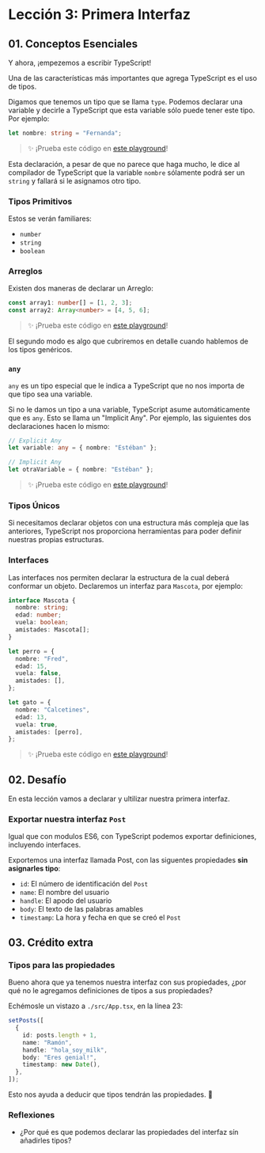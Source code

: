 # Lección 3: Primera Interfaz

## 01. Conceptos Esenciales

Y ahora, ¡empezemos a escribir TypeScript!

Una de las características más importantes que agrega TypeScript es el uso de tipos.

Digamos que tenemos un tipo que se llama `type`. Podemos declarar una variable y decirle a TypeScript que esta variable sólo puede tener este tipo. Por ejemplo:

```typescript
let nombre: string = "Fernanda";
```

> ✨ ¡Prueba este código en [este playground](https://www.typescriptlang.org/play?#code/DYUwLgBAdg9gtgIwE4gFwQM5iQSygcwgF4IAiAMRCSgEMoATG0gbiA)!

Esta declaración, a pesar de que no parece que haga mucho, le dice al compilador de TypeScript que la variable `nombre` sólamente podrá ser un `string` y fallará si le asignamos otro tipo.

### Tipos Primitivos

Estos se verán familiares:

- `number`
- `string`
- `boolean`

### Arreglos

Existen dos maneras de declarar un Arreglo:

```typescript
const array1: number[] = [1, 2, 3];
const array2: Array<number> = [4, 5, 6];
```

> ✨ ¡Prueba este código en [este playground](https://www.typescriptlang.org/play?#code/MYewdgzgLgBAhgJwXAngRgFwzAVwLYBGApggNoC6MAvDKWgDQwBMjAzOQNwBQoksiyFEywBBJKgA8uQiQB81WgBZGAVkYA2TkA)!

El segundo modo es algo que cubriremos en detalle cuando hablemos de los tipos genéricos.

### `any`

`any` es un tipo especial que le indica a TypeScript que no nos importa de que tipo sea una variable.

Si no le damos un tipo a una variable, TypeScript asume automáticamente que es `any`. Esto se llama un "Implicit Any". Por ejemplo, las siguientes dos declaraciones hacen lo mismo:

```typescript
// Explicit Any
let variable: any = { nombre: "Estéban" };

// Implicit Any
let otraVariable = { nombre: "Estéban" };
```

> ✨ ¡Prueba este código en [este playground](https://www.typescriptlang.org/play?#code/PTAEFEA8AcBsEsDG8AuoCCA7AngKFgKZoBuAhgE7ykBGhAXKKTqALygDeomA9gLbXkCDAETgAzigCX1JsNABfANy5cIUAElecJKgw58RUNxTlSANQpVaBVhy58BQ0KInTZCxUA)!

### Tipos Únicos

Si necesitamos declarar objetos con una estructura más compleja que las anteriores, TypeScript nos proporciona herramientas para poder definir nuestras propias estructuras.

### Interfaces

Las interfaces nos permiten declarar la estructura de la cual deberá conformar un objeto. Declaremos un interfaz para `Mascota`, por ejemplo:

```typescript
interface Mascota {
  nombre: string;
  edad: number;
  vuela: boolean;
  amistades: Mascota[];
}

let perro = {
  nombre: "Fred",
  edad: 15,
  vuela: false,
  amistades: [],
};

let gato = {
  nombre: "Calcetines",
  edad: 13,
  vuela: true,
  amistades: [perro],
};
```

> ✨ ¡Prueba este código en [este playground](https://www.typescriptlang.org/play?#code/JYOwLgpgTgZghgYwgAgLJwM4IPZjsgbwChlkRsBbAIyggC5kMwpQBzAbhOQgBM4eGIAK7VonUgDchEADZwGVbNhkQ4IccjgVgTfhAwN0WXHADaAXU4BfIkRVhkAB2hRsyALyEu5arQYAiADFaHn8AGi5efgYARgBWCMlpOQZ4GQwIRM1tXR59BgsIq047CAdWODA3T2JSHxp6ZH8AYTgZJDBQfXDIvgFkGIBmLKlZeWRmaSytHTw8g2RTZyhXcyL2IA)!

## 02. Desafío

En esta lección vamos a declarar y ultilizar nuestra primera interfaz.

### Exportar nuestra interfaz `Post`

Igual que con modulos ES6, con TypeScript podemos exportar definiciones, incluyendo interfaces.

Exportemos una interfaz llamada Post, con las siguentes propiedades **sin asignarles tipo**:

- `id`: El número de identificación del `Post`
- `name`: El nombre del usuario
- `handle`: El apodo del usuario
- `body`: El texto de las palabras amables
- `timestamp`: La hora y fecha en que se creó el `Post`

## 03. Crédito extra

### Tipos para las propiedades

Bueno ahora que ya tenemos nuestra interfaz con sus propiedades, ¿por qué no le agregamos definiciones de tipos a sus propiedades?

Echémosle un vistazo a `./src/App.tsx`, en la línea 23:

```typescript
setPosts([
  {
    id: posts.length + 1,
    name: "Ramón",
    handle: "hola_soy_milk",
    body: "Eres genial!",
    timestamp: new Date(),
  },
]);
```

Esto nos ayuda a deducir que tipos tendrán las propiedades. 🤔

### Reflexiones

- ¿Por qué es que podemos declarar las propiedades del interfaz sín añadirles tipos?

